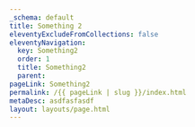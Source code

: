 ```yaml
---
_schema: default
title: Something 2
eleventyExcludeFromCollections: false
eleventyNavigation:
  key: Something2
  order: 1
  title: Something2
  parent:
pageLink: Something2
permalink: /{{ pageLink | slug }}/index.html
metaDesc: asdfasfasdf
layout: layouts/page.html
---
```

